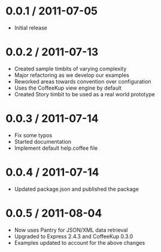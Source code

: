 0.0.1 / 2011-07-05
==================

  * Initial release

0.0.2 / 2011-07-13
==================

  * Created sample timbits of varying complexity
  * Major refactoring as we develop our examples
  * Reworked areas towards convention over configuration
  * Uses the CoffeeKup view engine by default
  * Created Story timbit to be used as a real world prototype

0.0.3 / 2011-07-14
==================

  * Fix some typos
  * Started documentation
  * Implement default help.coffee file

0.0.4 / 2011-07-14
==================

  * Updated package.json and published the package

0.0.5 / 2011-08-04
==================

  * Now uses Pantry for JSON/XML data retrieval
  * Upgraded to Express 2.4.3 and CoffeeKup 0.3.0
  * Examples updated to account for the above changes

